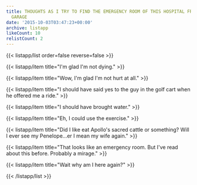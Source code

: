 ```yaml
---
title: THOUGHTS AS I TRY TO FIND THE EMERGENCY ROOM OF THIS HOSPITAL FROM THE PARKING
  GARAGE
date: '2015-10-03T03:47:23+00:00'
archive: listapp
likeCount: 10
relistCount: 2
---
```


{{< listapp/list order=false reverse=false >}}

   {{< listapp/item title="I'm glad I'm not dying." >}}

   {{< listapp/item title="Wow, I'm glad I'm not hurt at all." >}}

   {{< listapp/item title="I should have said yes to the guy in the golf cart when he offered me a ride." >}}

   {{< listapp/item title="I should have brought water." >}}

   {{< listapp/item title="Eh, I could use the exercise." >}}

   {{< listapp/item title="Did I like eat Apollo's sacred cattle or something? Will I ever see my Penelope…er I mean my wife again." >}}

   {{< listapp/item title="That looks like an emergency room. But I've read about this before. Probably a mirage." >}}

   {{< listapp/item title="Wait why am I here again?" >}}

{{< /listapp/list >}}

